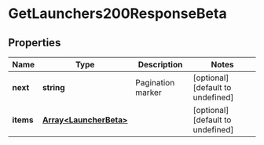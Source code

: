 # GetLaunchers200ResponseBeta

## Properties

Name | Type | Description | Notes
------------ | ------------- | ------------- | -------------
**next** | **string** | Pagination marker | [optional] [default to undefined]
**items** | [**Array&lt;LauncherBeta&gt;**](LauncherBeta.md) |  | [optional] [default to undefined]

